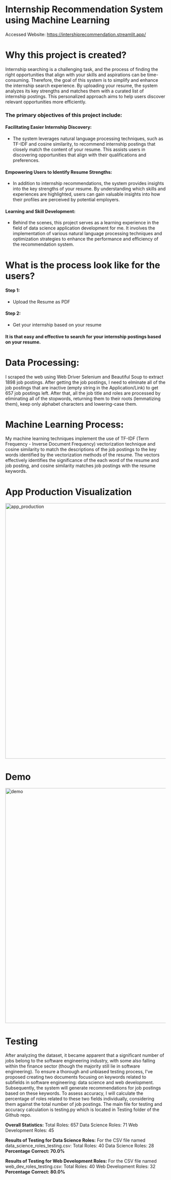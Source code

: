 # Internship Recommendation System using Machine Learning

Accessed Website: https://intershiprecommendation.streamlit.app/

# Why this project is created? 
Internship searching is a challenging task, and the process of finding the right opportunities that align with your skills and aspirations can be time-consuming. Therefore, the goal of this system is to simplify and enhance the internship search experience. By uploading your resume, the system analyzes its key strengths and matches them with a curated list of internship postings. This personalized approach aims to help users discover relevant opportunities more efficiently.

### The primary objectives of this project include:

#### Facilitating Easier Internship Discovery: 
- The system leverages natural language processing techniques, such as TF-IDF and cosine similarity, to recommend internship postings that closely match the content of your resume. This assists users in discovering opportunities that align with their qualifications and preferences.

#### Empowering Users to Identify Resume Strengths: 
- In addition to internship recommendations, the system provides insights into the key strengths of your resume. By understanding which skills and experiences are highlighted, users can gain valuable insights into how their profiles are perceived by potential employers.

#### Learning and Skill Development: 
- Behind the scenes, this project serves as a learning experience in the field of data science application development for me. It involves the implementation of various natural language processing techniques and optimization strategies to enhance the performance and efficiency of the recommendation system.

# What is the process look like for the users?
#### Step 1: 
- Upload the Resume as PDF 
#### Step 2: 
- Get your internship based on your resume
#### It is that easy and effective to search for your internship postings based on your resume. 

# Data Processing:
I scraped the web using Web Driver Selenium and Beautiful Soup to extract 1898 job postings. After getting the job postings, I need to elminate all of the job postings that are inactive (empty string in the Application/Link) to get 657 job postings left. After that, all the job title and roles are processed by eliminating all of the stopwords, returning them to their roots (lemmatizing them), keep only alphabet characters and lowering-case them. 

# Machine Learning Process:
My machine learning techniques implement the use of TF-IDF (Term Frequency - Inverse Document Frequency) vectorization technique and cosine similarity to match the descriptions of the job postings to the key words identified by the vectorization methods of the resume. The vectors effectively identifies the significance of the each word of the resume and job posting, and cosine similarity matches job postings with the resume keywords. 

# App Production Visualization

<img src="https://github.com/BrianTruong23/job_recommendation/assets/40693511/a7e38fa1-e4c6-4288-a2e5-fd6dfb18ed17" alt="app_production" width="800" height="800">

# Demo 
<img width="736" alt="demo" src="https://github.com/BrianTruong23/job_recommendation/assets/40693511/d2b04098-66c6-4859-8771-625da8549385">

# Testing 

After analyzing the dataset, it became apparent that a significant number of jobs belong to the software engineering industry, with some also falling within the finance sector (though the majority still lie in software engineering). To ensure a thorough and unbiased testing process, I've proposed creating two documents focusing on keywords related to subfields in software engineering: data science and web development. Subsequently, the system will generate recommendations for job postings based on these keywords. To assess accuracy, I will calculate the percentage of roles related to these two fields individually, considering them against the total number of job postings. The main file for testing and accuracy calculation is testing.py which is located in Testing folder of the Github repo.

**Overall Statistics:**
Total Roles: 657
Data Science Roles: 71
Web Development Roles: 45

__Results of Testing for Data Science Roles:__
For the CSV file named data_science_roles_testing.csv:
Total Roles: 40
Data Science Roles: 28
__Percentage Correct: 70.0%__

__Results of Testing for Web Development Roles:__
For the CSV file named web_dev_roles_testing.csv:
Total Roles: 40
Web Development Roles: 32
__Percentage Correct: 80.0%__





